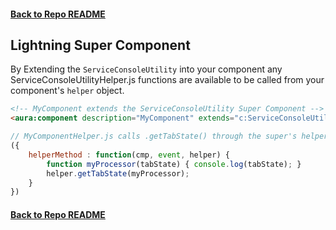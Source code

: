 #### [Back to Repo README]("../README.md")

## Lightning Super Component
By Extending the ```ServiceConsoleUtility``` into your component any ServiceConsoleUtilityHelper.js functions are available to be called from your component's ```helper``` object.
```html
<!-- MyComponent extends the ServiceConsoleUtility Super Component -->
<aura:component description="MyComponent" extends="c:ServiceConsoleUtility"></aura:component>
```
```javascript
// MyComponentHelper.js calls .getTabState() through the super's helper function
({
    helperMethod : function(cmp, event, helper) {
        function myProcessor(tabState) { console.log(tabState); }
        helper.getTabState(myProcessor);
    }
})
```

#### [Back to Repo README]("../README.md")
